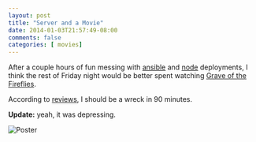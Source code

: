```yaml
---
layout: post
title: "Server and a Movie"
date: 2014-01-03T21:57:49-08:00
comments: false
categories: [ movies]
---
```


After a couple hours of fun messing with [ansible](http://www.ansibleworks.com/) and [node](http://nodejs.org/) deployments, I
think the rest of Friday night would be better spent watching 
[Grave of the Fireflies](http://en.wikipedia.org/wiki/Grave_of_the_Fireflies).

According to [reviews](http://www.imdb.com/title/tt0095327/reviews?ref_=tt_ov_rt), I should
be a wreck in 90 minutes.

**Update:** yeah, it was depressing.

![Poster](http://upload.wikimedia.org/wikipedia/en/a/a5/Grave_of_the_Fireflies_Japanese_poster.jpg)
